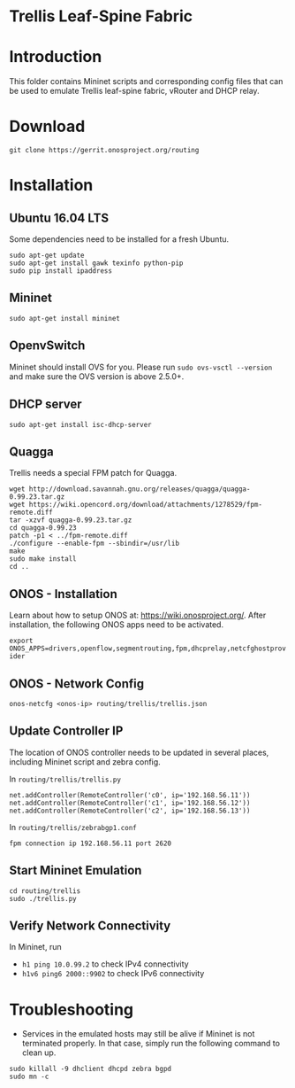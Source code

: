 Trellis Leaf-Spine Fabric
=========================

# Introduction
This folder contains Mininet scripts and corresponding config files that
can be used to emulate Trellis leaf-spine fabric, vRouter and DHCP relay.

# Download
`git clone https://gerrit.onosproject.org/routing`

# Installation

## Ubuntu 16.04 LTS
Some dependencies need to be installed for a fresh Ubuntu.
```
sudo apt-get update
sudo apt-get install gawk texinfo python-pip
sudo pip install ipaddress
```

## Mininet
`sudo apt-get install mininet`

## OpenvSwitch
Mininet should install OVS for you.
Please run `sudo ovs-vsctl --version` and make sure the OVS version is above 2.5.0+.

## DHCP server
`sudo apt-get install isc-dhcp-server`

## Quagga
Trellis needs a special FPM patch for Quagga.

```
wget http://download.savannah.gnu.org/releases/quagga/quagga-0.99.23.tar.gz
wget https://wiki.opencord.org/download/attachments/1278529/fpm-remote.diff
tar -xzvf quagga-0.99.23.tar.gz
cd quagga-0.99.23
patch -p1 < ../fpm-remote.diff
./configure --enable-fpm --sbindir=/usr/lib
make
sudo make install
cd ..
```

## ONOS - Installation
Learn about how to setup ONOS at: https://wiki.onosproject.org/.
After installation, the following ONOS apps need to be activated.

`export ONOS_APPS=drivers,openflow,segmentrouting,fpm,dhcprelay,netcfghostprovider`

## ONOS - Network Config
`onos-netcfg <onos-ip> routing/trellis/trellis.json`


## Update Controller IP
The location of ONOS controller needs to be updated in several places, including
Mininet script and zebra config.

In `routing/trellis/trellis.py`
```
net.addController(RemoteController('c0', ip='192.168.56.11'))
net.addController(RemoteController('c1', ip='192.168.56.12'))
net.addController(RemoteController('c2', ip='192.168.56.13'))
```

In `routing/trellis/zebrabgp1.conf`
```
fpm connection ip 192.168.56.11 port 2620
```

## Start Mininet Emulation
```
cd routing/trellis
sudo ./trellis.py
```

## Verify Network Connectivity
In Mininet, run
- `h1 ping 10.0.99.2` to check IPv4 connectivity
- `h1v6 ping6 2000::9902` to check IPv6 connectivity

# Troubleshooting
- Services in the emulated hosts may still be alive if Mininet is not terminated properly.
In that case, simply run the following command to clean up.
```
sudo killall -9 dhclient dhcpd zebra bgpd
sudo mn -c
```
